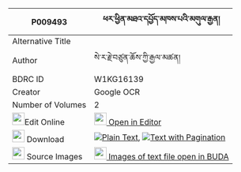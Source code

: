 |P009493|ཕར་ཕྱིན་མཐའ་དཔྱོད་མཁས་པའི་མགུལ་རྒྱན། 
| --- | --- 
|Alternative Title |
|Author| སེ་ར་རྗེ་བཙུན་ཆོས་ཀྱི་རྒྱལ་མཚན།
|BDRC ID | W1KG16139
|Creator | Google OCR
|Number of Volumes| 2
|<img width="25" src="https://img.icons8.com/color/25/000000/edit-property.png">Edit Online| [<img width="25" src="https://avatars.githubusercontent.com/u/45091458?s=200&v=4"> Open in Editor](http://editor.openpecha.org/P009493)
|<img width="25" src="https://img.icons8.com/fluent/48/000000/download-2.png"/>  Download | [![](https://img.icons8.com/color/20/000000/txt.png)Plain Text](https://github.com/Openpecha/P009493/releases/download/v1/parchin_tacho_khepa_i_gulgyen_plain_P009493.zip), [![](https://img.icons8.com/color/20/000000/txt.png)Text with Pagination](https://github.com/Openpecha/P009493/releases/download/v1/parchin_tacho_khepa_i_gulgyen_pages_P009493.zip)
|<img width="25" src="https://img.icons8.com/plasticine/100/000000/pictures-folder.png"/>  Source Images | [<img width="25" src="https://library.bdrc.io/icons/BUDA-small.svg"> Images of text file open in BUDA](https://library.bdrc.io/show/bdr:W1KG16139)